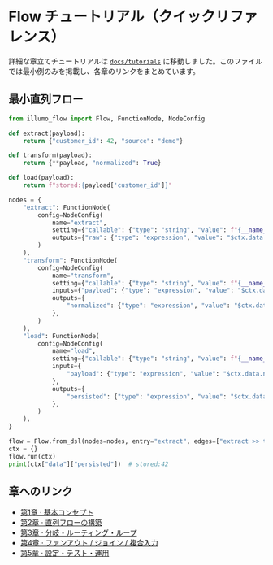 
# Flow チュートリアル（クイックリファレンス）

詳細な章立てチュートリアルは [`docs/tutorials`](tutorials/README_ja.md) に移動しました。このファイルでは最小例のみを掲載し、各章のリンクをまとめています。

## 最小直列フロー
```python
from illumo_flow import Flow, FunctionNode, NodeConfig

def extract(payload):
    return {"customer_id": 42, "source": "demo"}

def transform(payload):
    return {**payload, "normalized": True}

def load(payload):
    return f"stored:{payload['customer_id']}"

nodes = {
    "extract": FunctionNode(
        config=NodeConfig(
            name="extract",
            setting={"callable": {"type": "string", "value": f"{__name__}.extract"}},
            outputs={"raw": {"type": "expression", "value": "$ctx.data.raw"}},
        )
    ),
    "transform": FunctionNode(
        config=NodeConfig(
            name="transform",
            setting={"callable": {"type": "string", "value": f"{__name__}.transform"}},
            inputs={"payload": {"type": "expression", "value": "$ctx.data.raw"}},
            outputs={
                "normalized": {"type": "expression", "value": "$ctx.data.normalized"}
            },
        )
    ),
    "load": FunctionNode(
        config=NodeConfig(
            name="load",
            setting={"callable": {"type": "string", "value": f"{__name__}.load"}},
            inputs={
                "payload": {"type": "expression", "value": "$ctx.data.normalized"}
            },
            outputs={
                "persisted": {"type": "expression", "value": "$ctx.data.persisted"}
            },
        )
    ),
}

flow = Flow.from_dsl(nodes=nodes, entry="extract", edges=["extract >> transform", "transform >> load"])
ctx = {}
flow.run(ctx)
print(ctx["data"]["persisted"])  # stored:42
```

## 章へのリンク
- [第1章 · 基本コンセプト](tutorials/chapter1_foundations_ja.md)
- [第2章 · 直列フローの構築](tutorials/chapter2_linear_flow_ja.md)
- [第3章 · 分岐・ルーティング・ループ](tutorials/chapter3_routing_loops_ja.md)
- [第4章 · ファンアウト / ジョイン / 複合入力](tutorials/chapter4_fanout_joins_ja.md)
- [第5章 · 設定・テスト・運用](tutorials/chapter5_operations_ja.md)
